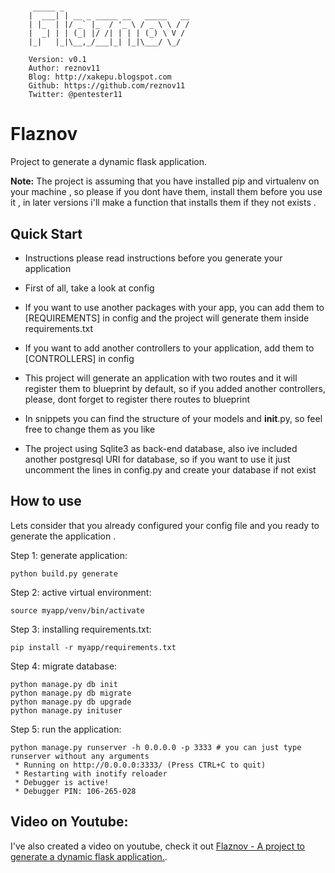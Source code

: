 # 
		 _____ _                            
		|  ___| | __ _ _____ __   _____   __
		| |_  | |/ _` |_  / '_ \ / _ \ \ / /
		|  _| | | (_| |/ /| | | | (_) \ V / 
		|_|   |_|\__,_/___|_| |_|\___/ \_/  

		Version: v0.1
		Author: reznov11
		Blog: http://xakepu.blogspot.com
		Github: https://github.com/reznov11
		Twitter: @pentester11
		
Flaznov
============

Project to generate a dynamic flask application.

**Note:** The project is assuming that you have installed pip and virtualenv on your machine , so please if you dont have them, install them before you use it , in later versions i'll make a function that installs them if they not exists .

Quick Start
-----------

- Instructions please read instructions before you generate your application

- First of all, take a look at config

- If you want to use another packages with your app, you can add them to [REQUIREMENTS] in config and the project will generate them inside requirements.txt

- If you want to add another controllers to your application, add them to [CONTROLLERS] in config

- This project will generate an application with two routes and it will register them to blueprint by default, so if you added another controllers, please, dont forget to register there routes to blueprint

- In snippets you can find the structure of your models and __init__.py, so feel free to change them as you like

- The project using Sqlite3 as back-end database, also ive included another postgresql URI for database, so if you want to use it just uncomment the lines in config.py and create your database if not exist

How to use
-----------

Lets consider that you already configured your config file and you ready to generate the application .

Step 1: generate application:

	python build.py generate
	

Step 2: active virtual environment:

	source myapp/venv/bin/activate
	
Step 3: installing requirements.txt:

	pip install -r myapp/requirements.txt
	
Step 4: migrate database:

	python manage.py db init
	python manage.py db migrate
	python manage.py db upgrade
	python manage.py inituser
	
Step 5: run the application:

	python manage.py runserver -h 0.0.0.0 -p 3333 # you can just type runserver without any arguments
	 * Running on http://0.0.0.0:3333/ (Press CTRL+C to quit)
	 * Restarting with inotify reloader
	 * Debugger is active!
	 * Debugger PIN: 106-265-028


Video on Youtube:
-----------

I've also created a video on youtube, check it out [Flaznov - A project to generate a dynamic flask application.](https://youtu.be/OWX-C7giNJo).
